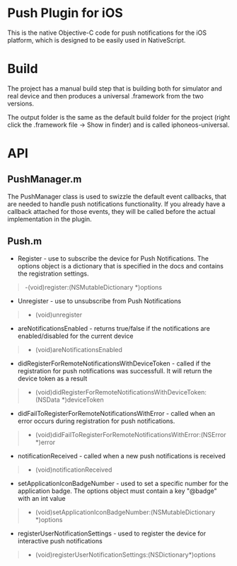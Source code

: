 # Push Plugin for iOS

This is the native Objective-C code for push notifications for the iOS platform, which is designed to be easily used in NativeScript.

# Build

The project has a manual build step that is building both for simulator and real device and then produces a universal .framework from the two versions.

The output folder is the same as the default build folder for the project (right click the .framework file -> Show in finder) and is called iphoneos-universal.

# API

## PushManager.m

The PushManager class is used to swizzle the default event callbacks, that are needed to handle push notifications functionality. If you already have a callback attached for those events, they will be called before the actual implementation in the plugin. 

## Push.m

- Register - use to subscribe the device for Push Notifications. The options object is a dictionary that is specified in the docs and contains the registration settings.

> -(void)register:(NSMutableDictionary *)options

- Unregister - use to unsubscribe from Push Notifications

> - (void)unregister
 
- areNotificationsEnabled - returns true/false if the notifications are enabled/disabled for the current device

> - (void)areNotificationsEnabled

- didRegisterForRemoteNotificationsWithDeviceToken - called if the registration for push notifications was successfull. It will return the device token as a result

> - (void)didRegisterForRemoteNotificationsWithDeviceToken:(NSData *)deviceToken

- didFailToRegisterForRemoteNotificationsWithError - called when an error occurs during registration for push notifications.

> - (void)didFailToRegisterForRemoteNotificationsWithError:(NSError *)error

- notificationReceived - called when a new push notifications is received

> - (void)notificationReceived

- setApplicationIconBadgeNumber - used to set a specific number for the application badge. The options object must contain a key "@badge" with an int value

> - (void)setApplicationIconBadgeNumber:(NSMutableDictionary *)options

- registerUserNotificationSettings - used to register the device for interactive push notifications

> - (void)registerUserNotificationSettings:(NSDictionary*)options
